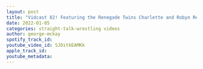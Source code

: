 ```yaml
---
layout: post
title: "Vidcast 82! Featuring the Renegade Twins Charlette and Robyn Renegade"
date: 2022-01-05
categories: straight-talk-wrestling videos
author: george-mckay
spotify_track_id: 
youtube_video_id: SJDitkEAMKk
apple_track_id: 
youtube_metadata: 
---
```

